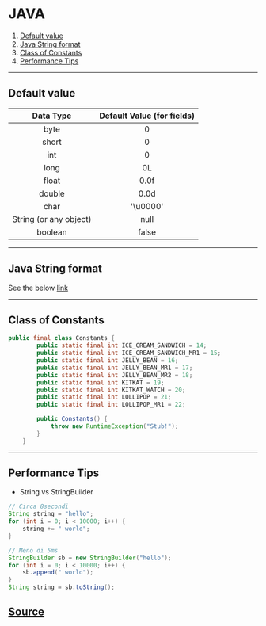 # JAVA


1. [Default value](#default-value)
2. [Java String format](#java-string-format)
3. [Class of Constants](#class-of-constants)
4. [Performance Tips]()

---

## Default value

| Data Type |	Default Value (for fields) |
| :---------: | :--------------------------: |
| byte | 0 |
| short | 0 |
| int	| 0 |
| long | 0L |
| float	| 0.0f |
| double | 0.0d | 
| char	| '\u0000' |
| String (or any object) | null |
| boolean	| false |


---

## Java String format
See the below [link](https://examples.javacodegeeks.com/core-java/lang/string/java-string-format-example/)


---


## Class of Constants
``` java
public final class Constants {
        public static final int ICE_CREAM_SANDWICH = 14;
        public static final int ICE_CREAM_SANDWICH_MR1 = 15;
        public static final int JELLY_BEAN = 16;
        public static final int JELLY_BEAN_MR1 = 17;
        public static final int JELLY_BEAN_MR2 = 18;
        public static final int KITKAT = 19;
        public static final int KITKAT_WATCH = 20;
        public static final int LOLLIPOP = 21;
        public static final int LOLLIPOP_MR1 = 22;

        public Constants() {
            throw new RuntimeException("Stub!");
        }
    }
```

---

## Performance Tips
* String vs StringBuilder
``` java
// Circa 8secondi
String string = "hello";
for (int i = 0; i < 10000; i++) {
    string += " world";
}

// Meno di 5ms
StringBuilder sb = new StringBuilder("hello");
for (int i = 0; i < 10000; i++) {
    sb.append(" world");
}
String string = sb.toString();
```
[Source](https://www.toptal.com/android/android-performance-tips-tools)
---
